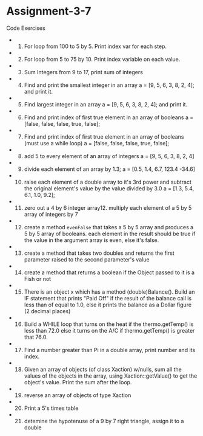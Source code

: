 # Assignment-3-7


Code Exercises

- 1. For loop from 100 to 5 by 5. Print index var for each step.
- 2. For loop from 5 to 75 by 10. Print index variable on each value.
- 3. Sum Integers from 9 to 17, print sum of integers
- 4. Find and print the smallest integer in an array a = [9, 5, 6, 3, 8, 2, 4]; and print it.
- 5. Find largest integer in an array a = [9, 5, 6, 3, 8, 2, 4]; and print it.
- 6. Find and print index of first true element in an array of booleans a = [false, false, false, true, false];
- 7. Find and print index of first true element in an array of booleans (must use a while loop) a = [false, false, false, true, false];
- 8. add 5 to every element of an array of integers a = [9, 5, 6, 3, 8, 2, 4]
- 9. divide each element of an array by 1.3; a = [0.5, 1.4, 6.7, 123.4 -34.6]
- 10. raise each element of a double array to it's 3rd power and subtract the original element's value by the value divided by 3.0 a = [1.3, 5.4, 6.1, 1.0, 9.2];
- 11. zero out a 4 by 6 integer array12. multiply each element of a 5 by 5 array of integers by 7
- 12. create a method `evenFalse` that takes a 5 by 5 array and produces a 5 by 5 array of booleans. each element in the result should be true if the value in the argument array is even, else it's false.
- 13. create a method that takes two doubles and returns the first parameter raised to the second parameter's value
- 14. create a method that returns a boolean if the Object passed to it is a Fish or not
- 15. There is an object x which has a method (double)Balance(). Build an IF statement that prints "Paid Off" if the result of the balance call is less than of equal to 1.0, else it prints the balance as a Dollar figure (2 decimal places) 
- 16. Build a WHILE loop that turns on the heat if the thermo.getTemp() is less than 72.0 else it turns on the A/C if thermo.getTemp() is greater that 76.0.
- 17. Find a number greater than Pi in a double array, print number and its index.
- 18. Given an array of objects (of class Xaction) w/nulls, sum all the values of the objects in the array, using Xaction::getValue() to get the object's value. Print the sum after the loop.
- 19. reverse an array of objects of type Xaction
- 20. Print a 5's times table
- 21. detemine the hypotenuse of a 9 by 7 right triangle, assign it to a double
